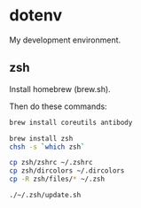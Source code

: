 # dotenv

My development environment.

## zsh

Install homebrew (brew.sh).

Then do these commands:

```bash
brew install coreutils antibody

brew install zsh
chsh -s `which zsh`

cp zsh/zshrc ~/.zshrc
cp zsh/dircolors ~/.dircolors
cp -R zsh/files/* ~/.zsh

./~/.zsh/update.sh
```